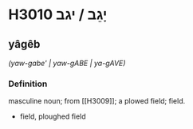 # H3010 יָגֵב / יגב

## yâgêb

_(yaw-gabe' | yaw-ɡABE | ya-ɡAVE)_

### Definition

masculine noun; from [[H3009]]; a plowed field; field.

- field, ploughed field

